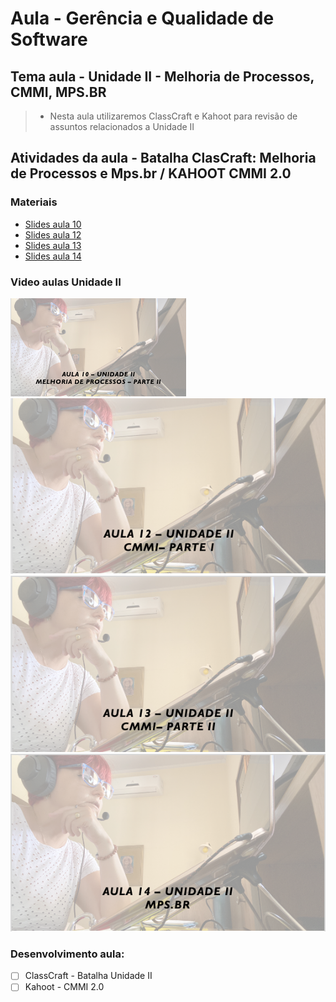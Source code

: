 # Aula - Gerência e Qualidade de Software
## Tema aula - Unidade II - Melhoria de Processos, CMMI, MPS.BR
>  *  Nesta aula utilizaremos ClassCraft e Kahoot para revisão de assuntos relacionados a Unidade II

## Atividades da aula - Batalha ClasCraft: Melhoria de Processos e Mps.br / KAHOOT CMMI 2.0


### Materiais
- [Slides aula 10](aula10_unidadeII_melhoria_processos_parte2.pdf)
- [Slides aula 12 ](aula12_unidadeII_cmmi_parte1.pdf)
- [Slides aula 13](aula13_unidadeII_cmmi_parte2.pdf)
- [Slides aula 14](aula14_unidadeII_mpsbr.pdf)

### Video aulas Unidade II
[![Aula - Melhoria de processos - PARTE 2](capa_aula10.png)](https://youtu.be/EGvxyymwF3E)
[![Aula - CMMI - PARTE 1](capa_aula12.png)](https://youtu.be/y24YYE0r7ZY)
[![Aula - CMMI - PARTE 2](capa_aula13.png)](https://youtu.be/maiiHZ4Jpqc)
[![Aula - MPS BR](capa_aula14.png)](https://youtu.be/8Pekd7bPsi8)


### Desenvolvimento aula: 

- [ ] ClassCraft - Batalha Unidade II
- [ ] Kahoot - CMMI 2.0
